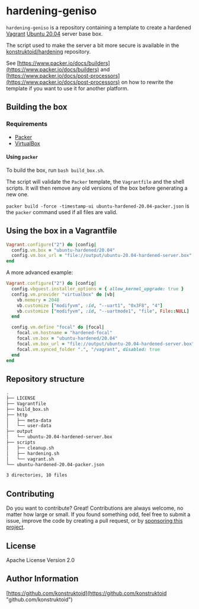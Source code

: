 # hardening-geniso

`hardening-geniso` is a repository containing a template to create a hardened
[Vagrant](https://www.vagrantup.com/)
[Ubuntu 20.04](http://www.releases.ubuntu.com/20.04/) server base box.

The script used to make the server a bit more secure is available in the
[konstruktoid/hardening](https://github.com/konstruktoid/hardening) repository.

See [https://www.packer.io/docs/builders](https://www.packer.io/docs/builders)
and [https://www.packer.io/docs/post-processors](https://www.packer.io/docs/post-processors)
on how to rewrite the template if you want to use it for another platform.

## Building the box

### Requirements

- [Packer](https://www.packer.io/)
- [VirtualBox](https://www.virtualbox.org)

#### Using `packer`

To build the box, run `bash build_box.sh`.

The script will validate the `Packer` template, the `Vagrantfile` and the shell
scripts. It will then remove any old versions of the box before generating a new
one.

`packer build -force -timestamp-ui ubuntu-hardened-20.04-packer.json` is the
`packer` command used if all files are valid.

## Using the box in a Vagrantfile

```ruby
Vagrant.configure("2") do |config|
  config.vm.box = "ubuntu-hardened/20.04"
  config.vm.box_url = "file://output/ubuntu-20.04-hardened-server.box"
end
```

A more advanced example:

```ruby
Vagrant.configure("2") do |config|
  config.vbguest.installer_options = { allow_kernel_upgrade: true }
  config.vm.provider "virtualbox" do |vb|
    vb.memory = 2048
    vb.customize ["modifyvm", :id, "--uart1", "0x3F8", "4"]
    vb.customize ["modifyvm", :id, "--uartmode1", "file", File::NULL]
  end

  config.vm.define "focal" do |focal|
    focal.vm.hostname = "hardened-focal"
    focal.vm.box = "ubuntu-hardened/20.04"
    focal.vm.box_url = "file://output/ubuntu-20.04-hardened-server.box"
    focal.vm.synced_folder ".", "/vagrant", disabled: true
  end
end
```

## Repository structure

```sh
.
├── LICENSE
├── Vagrantfile
├── build_box.sh
├── http
│   ├── meta-data
│   └── user-data
├── output
│   └── ubuntu-20.04-hardened-server.box
├── scripts
│   ├── cleanup.sh
│   ├── hardening.sh
│   └── vagrant.sh
└── ubuntu-hardened-20.04-packer.json

3 directories, 10 files
```

## Contributing

Do you want to contribute? Great! Contributions are always welcome,
no matter how large or small. If you found something odd, feel free to submit a
issue, improve the code by creating a pull request, or by
[sponsoring this project](https://github.com/sponsors/konstruktoid).

## License

Apache License Version 2.0

## Author Information

[https://github.com/konstruktoid](https://github.com/konstruktoid "github.com/konstruktoid")
